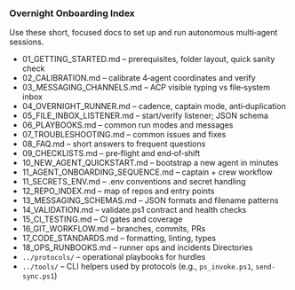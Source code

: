 ### Overnight Onboarding Index

Use these short, focused docs to set up and run autonomous multi‑agent sessions.

- 01_GETTING_STARTED.md – prerequisites, folder layout, quick sanity check
- 02_CALIBRATION.md – calibrate 4‑agent coordinates and verify
- 03_MESSAGING_CHANNELS.md – ACP visible typing vs file‑system inbox
- 04_OVERNIGHT_RUNNER.md – cadence, captain mode, anti‑duplication
- 05_FILE_INBOX_LISTENER.md – start/verify listener; JSON schema
- 06_PLAYBOOKS.md – common run modes and messages
- 07_TROUBLESHOOTING.md – common issues and fixes
- 08_FAQ.md – short answers to frequent questions
- 09_CHECKLISTS.md – pre‑flight and end‑of‑shift
- 10_NEW_AGENT_QUICKSTART.md – bootstrap a new agent in minutes
- 11_AGENT_ONBOARDING_SEQUENCE.md – captain + crew workflow
- 11_SECRETS_ENV.md – .env conventions and secret handling
- 12_REPO_INDEX.md – map of repos and entry points
- 13_MESSAGING_SCHEMAS.md – JSON formats and filename patterns
- 14_VALIDATION.md – validate.ps1 contract and health checks
- 15_CI_TESTING.md – CI gates and coverage
- 16_GIT_WORKFLOW.md – branches, commits, PRs
- 17_CODE_STANDARDS.md – formatting, linting, types
- 18_OPS_RUNBOOKS.md – runner ops and incidents
Directories
- `../protocols/` – operational playbooks for hurdles
- `../tools/` – CLI helpers used by protocols (e.g., `ps_invoke.ps1`, `send-sync.ps1`)

 













